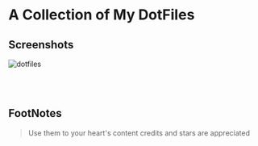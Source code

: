 # A Collection of My DotFiles

## Screenshots

![dotfiles](https://github.com/ddenobrega/dotfiles/blob/master/dotfiles.png)

<br/><br/>

## FootNotes

> Use them to your heart's content credits and stars are appreciated
